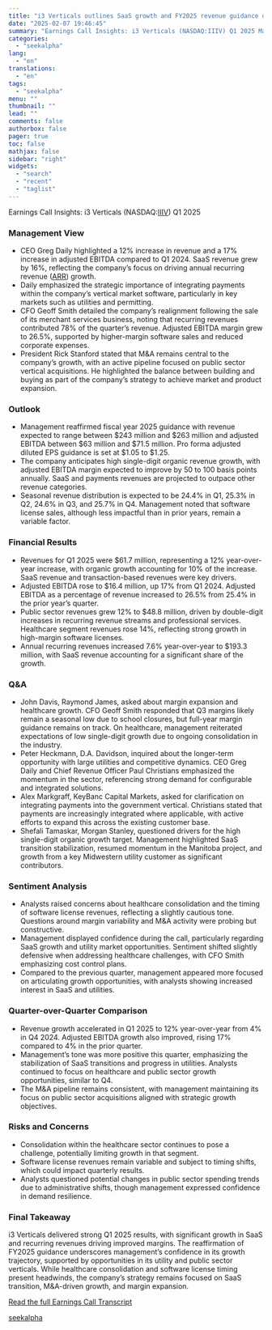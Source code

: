 ```yaml
---
title: "i3 Verticals outlines SaaS growth and FY2025 revenue guidance of $243M-$263M"
date: "2025-02-07 19:46:45"
summary: "Earnings Call Insights: i3 Verticals (NASDAQ:IIIV) Q1 2025 Management View CEO Greg Daily highlighted a 12% increase in revenue and a 17% increase in adjusted EBITDA compared to Q1 2024. SaaS revenue grew by 16%, reflecting the company’s focus on driving annual recurring revenue (ARR) growth. Daily emphasized the strategic..."
categories:
  - "seekalpha"
lang:
  - "en"
translations:
  - "en"
tags:
  - "seekalpha"
menu: ""
thumbnail: ""
lead: ""
comments: false
authorbox: false
pager: true
toc: false
mathjax: false
sidebar: "right"
widgets:
  - "search"
  - "recent"
  - "taglist"
---
```


Earnings Call Insights: i3 Verticals (NASDAQ:[IIIV](https://seekingalpha.com/symbol/IIIV "i3 Verticals, Inc.")) Q1 2025

### Management View

* CEO Greg Daily highlighted a 12% increase in revenue and a 17% increase in adjusted EBITDA compared to Q1 2024. SaaS revenue grew by 16%, reflecting the company’s focus on driving annual recurring revenue ([ARR](https://seekingalpha.com/symbol/ARR "ARMOUR Residential REIT, Inc.")) growth.
* Daily emphasized the strategic importance of integrating payments within the company’s vertical market software, particularly in key markets such as utilities and permitting.
* CFO Geoff Smith detailed the company’s realignment following the sale of its merchant services business, noting that recurring revenues contributed 78% of the quarter’s revenue. Adjusted EBITDA margin grew to 26.5%, supported by higher-margin software sales and reduced corporate expenses.
* President Rick Stanford stated that M&A remains central to the company’s growth, with an active pipeline focused on public sector vertical acquisitions. He highlighted the balance between building and buying as part of the company’s strategy to achieve market and product expansion.

### Outlook

* Management reaffirmed fiscal year 2025 guidance with revenue expected to range between $243 million and $263 million and adjusted EBITDA between $63 million and $71.5 million. Pro forma adjusted diluted EPS guidance is set at $1.05 to $1.25.
* The company anticipates high single-digit organic revenue growth, with adjusted EBITDA margin expected to improve by 50 to 100 basis points annually. SaaS and payments revenues are projected to outpace other revenue categories.
* Seasonal revenue distribution is expected to be 24.4% in Q1, 25.3% in Q2, 24.6% in Q3, and 25.7% in Q4. Management noted that software license sales, although less impactful than in prior years, remain a variable factor.

### Financial Results

* Revenues for Q1 2025 were $61.7 million, representing a 12% year-over-year increase, with organic growth accounting for 10% of the increase. SaaS revenue and transaction-based revenues were key drivers.
* Adjusted EBITDA rose to $16.4 million, up 17% from Q1 2024. Adjusted EBITDA as a percentage of revenue increased to 26.5% from 25.4% in the prior year’s quarter.
* Public sector revenues grew 12% to $48.8 million, driven by double-digit increases in recurring revenue streams and professional services. Healthcare segment revenues rose 14%, reflecting strong growth in high-margin software licenses.
* Annual recurring revenues increased 7.6% year-over-year to $193.3 million, with SaaS revenue accounting for a significant share of the growth.

### Q&A

* John Davis, Raymond James, asked about margin expansion and healthcare growth. CFO Geoff Smith responded that Q3 margins likely remain a seasonal low due to school closures, but full-year margin guidance remains on track. On healthcare, management reiterated expectations of low single-digit growth due to ongoing consolidation in the industry.
* Peter Heckmann, D.A. Davidson, inquired about the longer-term opportunity with large utilities and competitive dynamics. CEO Greg Daily and Chief Revenue Officer Paul Christians emphasized the momentum in the sector, referencing strong demand for configurable and integrated solutions.
* Alex Markgraff, KeyBanc Capital Markets, asked for clarification on integrating payments into the government vertical. Christians stated that payments are increasingly integrated where applicable, with active efforts to expand this across the existing customer base.
* Shefali Tamaskar, Morgan Stanley, questioned drivers for the high single-digit organic growth target. Management highlighted SaaS transition stabilization, resumed momentum in the Manitoba project, and growth from a key Midwestern utility customer as significant contributors.

### Sentiment Analysis

* Analysts raised concerns about healthcare consolidation and the timing of software license revenues, reflecting a slightly cautious tone. Questions around margin variability and M&A activity were probing but constructive.
* Management displayed confidence during the call, particularly regarding SaaS growth and utility market opportunities. Sentiment shifted slightly defensive when addressing healthcare challenges, with CFO Smith emphasizing cost control plans.
* Compared to the previous quarter, management appeared more focused on articulating growth opportunities, with analysts showing increased interest in SaaS and utilities.

### Quarter-over-Quarter Comparison

* Revenue growth accelerated in Q1 2025 to 12% year-over-year from 4% in Q4 2024. Adjusted EBITDA growth also improved, rising 17% compared to 4% in the prior quarter.
* Management’s tone was more positive this quarter, emphasizing the stabilization of SaaS transitions and progress in utilities. Analysts continued to focus on healthcare and public sector growth opportunities, similar to Q4.
* The M&A pipeline remains consistent, with management maintaining its focus on public sector acquisitions aligned with strategic growth objectives.

### Risks and Concerns

* Consolidation within the healthcare sector continues to pose a challenge, potentially limiting growth in that segment.
* Software license revenues remain variable and subject to timing shifts, which could impact quarterly results.
* Analysts questioned potential changes in public sector spending trends due to administrative shifts, though management expressed confidence in demand resilience.

### Final Takeaway

i3 Verticals delivered strong Q1 2025 results, with significant growth in SaaS and recurring revenues driving improved margins. The reaffirmation of FY2025 guidance underscores management’s confidence in its growth trajectory, supported by opportunities in its utility and public sector verticals. While healthcare consolidation and software license timing present headwinds, the company’s strategy remains focused on SaaS transition, M&A-driven growth, and margin expansion.

[Read the full Earnings Call Transcript](https://seekingalpha.com/symbol/IIIV/earnings/transcripts)

[seekalpha](https://seekingalpha.com/news/4405198-i3-verticals-outlines-saas-growth-and-fy2025-revenue-guidance-of-243m-263m)
